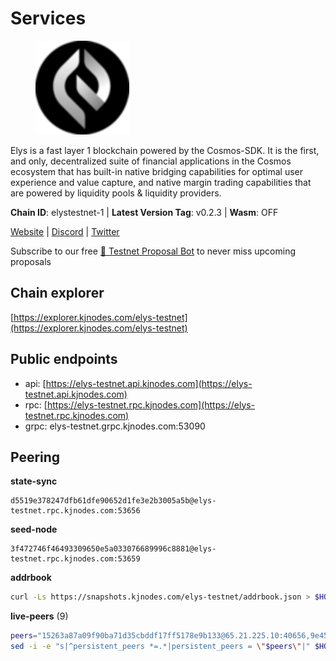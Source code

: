 # Services

<figure><img src="https://raw.githubusercontent.com/kj89/cosmos-images/main/logos/elys.png" width="150" alt=""><figcaption></figcaption></figure>

Elys is a fast layer 1 blockchain powered by the Cosmos-SDK.  It is the first, and only, decentralized suite of financial  applications in the Cosmos ecosystem that has built-in native  bridging capabilities for optimal user experience and value  capture, and native margin trading capabilities that are  powered by liquidity pools & liquidity providers.

**Chain ID**: elystestnet-1 | **Latest Version Tag**: v0.2.3 | **Wasm**: OFF

[Website](https://twitter.com/elys_network) | [Discord](https://discord.gg/R9Gr6Vh7vC) | [Twitter](https://twitter.com/elys_network)



Subscribe to our free [🤖 Testnet Proposal Bot](https://t.me/kjnodes_testnet_proposal_bot) to never miss upcoming proposals


## Chain explorer
[https://explorer.kjnodes.com/elys-testnet](https://explorer.kjnodes.com/elys-testnet)

## Public endpoints

* api: [https://elys-testnet.api.kjnodes.com](https://elys-testnet.api.kjnodes.com)
* rpc: [https://elys-testnet.rpc.kjnodes.com](https://elys-testnet.rpc.kjnodes.com)
* grpc: elys-testnet.grpc.kjnodes.com:53090

## Peering

**state-sync**

```text
d5519e378247dfb61dfe90652d1fe3e2b3005a5b@elys-testnet.rpc.kjnodes.com:53656
```

**seed-node**

```text
3f472746f46493309650e5a033076689996c8881@elys-testnet.rpc.kjnodes.com:53659
```

**addrbook**
```bash
curl -Ls https://snapshots.kjnodes.com/elys-testnet/addrbook.json > $HOME/.elys/config/addrbook.json
```

**live-peers** (9)
```bash
peers="15263a87a09f90ba71d35cbddf17ff5178e9b133@65.21.225.10:40656,9e456e22da0930be2761123b7036e386a3247647@57.128.110.141:26656,f29fe386022c463b3945955efe2b753e3bcad9a9@45.151.122.202:26656,0cbf883987ff0c8e72f6c75331b2af01c8074946@51.159.223.41:26656,3f75a8743a5b9242cfbb57652defe540a4c1a5d4@137.184.154.151:26656,701a382e03978c54f1176145460125516b6a4672@3.144.113.232:26656,ab4068efcb0e1401ff1b08f9269fa88151a640c0@154.12.229.78:26656,d5519e378247dfb61dfe90652d1fe3e2b3005a5b@65.109.68.190:53656,f3480371baafae419bfef68a64ace00dd8944bd6@65.109.92.241:10126"
sed -i -e "s|^persistent_peers *=.*|persistent_peers = \"$peers\"|" $HOME/.elys/config/config.toml
```
